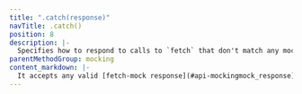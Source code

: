 ```yaml
---
title: ".catch(response)"
navTitle: .catch()
position: 8
description: |-
  Specifies how to respond to calls to `fetch` that don't match any mocks.
parentMethodGroup: mocking
content_markdown: |-
  It accepts any valid [fetch-mock response](#api-mockingmock_response), and can also take an arbitrary function to completely customise behaviour. If no argument is passed, then every unmatched call will receive a `200` response
---
```




